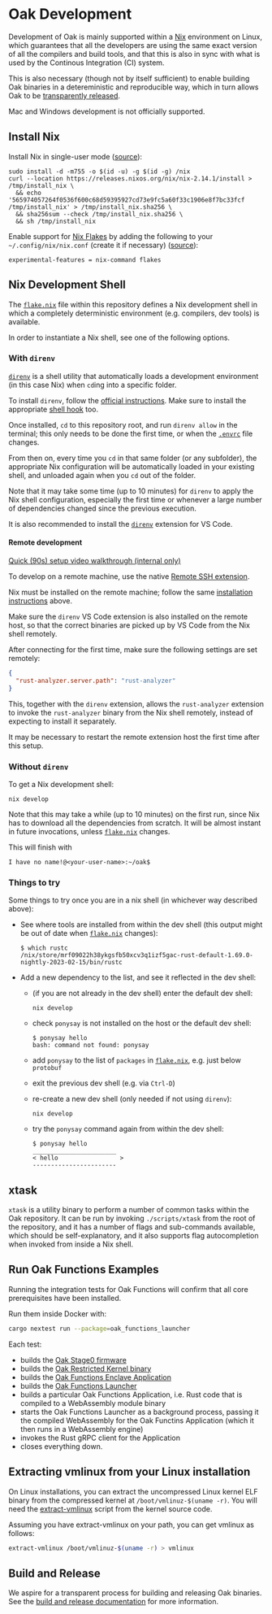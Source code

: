 # Oak Development

Development of Oak is mainly supported within a [Nix](https://nixos.org/)
environment on Linux, which guarantees that all the developers are using the
same exact version of all the compilers and build tools, and that this is also
in sync with what is used by the Continous Integration (CI) system.

This is also necessary (though not by itself sufficient) to enable building Oak
binaries in a detereministic and reproducible way, which in turn allows Oak to
be [transparently released](https://github.com/project-oak/transparent-release).

Mac and Windows development is not officially supported.

## Install Nix

Install Nix in single-user mode
([source](https://nixos.wiki/wiki/Nix_Installation_Guide#Stable_Nix)):

```console
sudo install -d -m755 -o $(id -u) -g $(id -g) /nix
curl --location https://releases.nixos.org/nix/nix-2.14.1/install > /tmp/install_nix \
  && echo '565974057264f0536f600c68d59395927cd73e9fc5a60f33c1906e8f7bc33fcf  /tmp/install_nix' > /tmp/install_nix.sha256 \
  && sha256sum --check /tmp/install_nix.sha256 \
  && sh /tmp/install_nix
```

Enable support for [Nix Flakes](https://nixos.wiki/wiki/Flakes) by adding the
following to your `~/.config/nix/nix.conf` (create it if necessary)
([source](https://nixos.wiki/wiki/Flakes#Permanent)):

```text
experimental-features = nix-command flakes
```

## Nix Development Shell

The [`flake.nix`](/flake.nix) file within this repository defines a Nix
development shell in which a completely deterministic environment (e.g.
compilers, dev tools) is available.

In order to instantiate a Nix shell, see one of the following options.

### With `direnv`

[`direnv`](https://direnv.net) is a shell utility that automatically loads a
development environment (in this case Nix) when `cd`ing into a specific folder.

To install `direnv`, follow the
[official instructions](https://direnv.net/#basic-installation). Make sure to
install the appropriate [shell hook](https://direnv.net/docs/hook.html) too.

Once installed, `cd` to this repository root, and run `direnv allow` in the
terminal; this only needs to be done the first time, or when the
[`.envrc`](/.envrc) file changes.

From then on, every time you `cd` in that same folder (or any subfolder), the
appropriate Nix configuration will be automatically loaded in your existing
shell, and unloaded again when you `cd` out of the folder.

Note that it may take some time (up to 10 minutes) for `direnv` to apply the Nix
shell configuration, especially the first time or whenever a large number of
dependencies changed since the previous execution.

It is also recommended to install the
[`direnv`](https://marketplace.visualstudio.com/items?itemName=mkhl.direnv)
extension for VS Code.

#### Remote development

[Quick (90s) setup video walkthrough (internal only)](https://screencast.googleplex.com/cast/NTU0NjA4OTg1Njg5MjkyOHxmZDRlYzhhMS1hYQ)

To develop on a remote machine, use the native
[Remote SSH extension](https://marketplace.visualstudio.com/items?itemName=ms-vscode-remote.remote-ssh).

Nix must be installed on the remote machine; follow the same
[installation instructions](#install-nix) above.

Make sure the `direnv` VS Code extension is also installed on the remote host,
so that the correct binaries are picked up by VS Code from the Nix shell
remotely.

After connecting for the first time, make sure the following settings are set
remotely:

```json
{
  "rust-analyzer.server.path": "rust-analyzer"
}
```

This, together with the `direnv` extension, allows the `rust-analyzer` extension
to invoke the `rust-analyzer` binary from the Nix shell remotely, instead of
expecting to install it separately.

It may be necessary to restart the remote extension host the first time after
this setup.

### Without `direnv`

To get a Nix development shell:

```console
nix develop
```

Note that this may take a while (up to 10 minutes) on the first run, since Nix
has to download all the dependencies from scratch. It will be almost instant in
future invocations, unless [`flake.nix`](/flake.nix) changes.

This will finish with

```console
I have no name!@<your-user-name>:~/oak$
```

### Things to try

Some things to try once you are in a nix shell (in whichever way described
above):

- See where tools are installed from within the dev shell (this output might be
  out of date when [`flake.nix`](/flake.nix) changes):

  ```console
  $ which rustc
  /nix/store/mrf09022h38ykgsfb50xcv3q1izf5gac-rust-default-1.69.0-nightly-2023-02-15/bin/rustc
  ```

- Add a new dependency to the list, and see it reflected in the dev shell:

  - (if you are not already in the dev shell) enter the default dev shell:

    ```console
    nix develop
    ```

  - check `ponysay` is not installed on the host or the default dev shell:

    ```console
    $ ponysay hello
    bash: command not found: ponysay
    ```

  - add `ponysay` to the list of `packages` in [`flake.nix`](/flake.nix), e.g.
    just below `protobuf`
  - exit the previous dev shell (e.g. via `Ctrl-D`)
  - re-create a new dev shell (only needed if not using `direnv`):

    ```console
    nix develop
    ```

  - try the `ponysay` command again from within the dev shell:

    ```console
    $ ponysay hello
    _______________________
    < hello                 >
    -----------------------
    ```

## xtask

`xtask` is a utility binary to perform a number of common tasks within the Oak
repository. It can be run by invoking `./scripts/xtask` from the root of the
repository, and it has a number of flags and sub-commands available, which
should be self-explanatory, and it also supports flag autocompletion when
invoked from inside a Nix shell.

## Run Oak Functions Examples

Running the integration tests for Oak Functions will confirm that all core
prerequisites have been installed.

Run them inside Docker with:

```bash
cargo nextest run --package=oak_functions_launcher
```

Each test:

- builds the [Oak Stage0 firmware](/stage0_bin)
- builds the [Oak Restricted Kernel binary](/oak_restricted_kernel_bin)
- builds the
  [Oak Functions Enclave Application](/enclave_apps/oak_functions_enclave_app)
- builds the [Oak Functions Launcher](/oak_functions_launcher)
- builds a particular Oak Functions Application, i.e. Rust code that is compiled
  to a WebAssembly module binary
- starts the Oak Functions Launcher as a background process, passing it the
  compiled WebAssembly for the Oak Functins Application (which it then runs in a
  WebAssembly engine)
- invokes the Rust gRPC client for the Application
- closes everything down.

## Extracting vmlinux from your Linux installation

On Linux installations, you can extract the uncompressed Linux kernel ELF binary
from the compressed kernel at `/boot/vmlinuz-$(uname -r)`. You will need the
[extract-vmlinux](https://git.kernel.org/pub/scm/linux/kernel/git/torvalds/linux.git/plain/scripts/extract-vmlinux)
script from the kernel source code.

Assuming you have extract-vmlinux on your path, you can get vmlinux as follows:

```bash
extract-vmlinux /boot/vmlinuz-$(uname -r) > vmlinux
```

## Build and Release

We aspire for a transparent process for building and releasing Oak binaries. See
the [build and release documentation](release.md) for more information.

